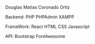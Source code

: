 Douglas Matias Coronado Ortiz

Backend:
PHP
PHPAdmin
XAMPP

FrameWork:
React
HTML
CSS
Javascript

API:
Bootstrap
FontAwesome
